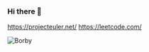 ### Hi there 👋
https://projecteuler.net/
https://leetcode.com/

![Borby](https://user-images.githubusercontent.com/75819639/182730471-239d28e7-9ec9-4684-8585-c1e611cfee96.png)
